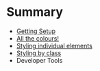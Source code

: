 # Summary

* [Getting Setup](README.md)
* [All the colours!](all-the-colours.md)
* [Styling individual elements](styling-individual-elements.md)
* [Styling by class](styling-by-class.md)
* Developer Tools

